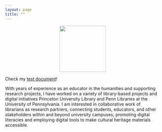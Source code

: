 ```yaml
---
layout: page
title: "" 
---
```


<p align="center">
  <img width="150" src="https://github.com/evandttr/evandttr.github.io/assets/120140116/fe656ec6-a055-4251-b8b7-0cb9cdabc06f">
</p>

Check my [test document](./digital.md)!

With years of experience as an educator in the humanities and supporting research projects, I have worked on a variety of library-based projects and digital initiatives Princeton University Library and Penn Libraries at the University of Pennsylvania. I am interested in collaborative work of librarians as research partners, connecting students, educators, and other stakeholders within and beyond university campuses, promoting digital literacies and employing digital tools to make cultural heritage materials accessible. 
